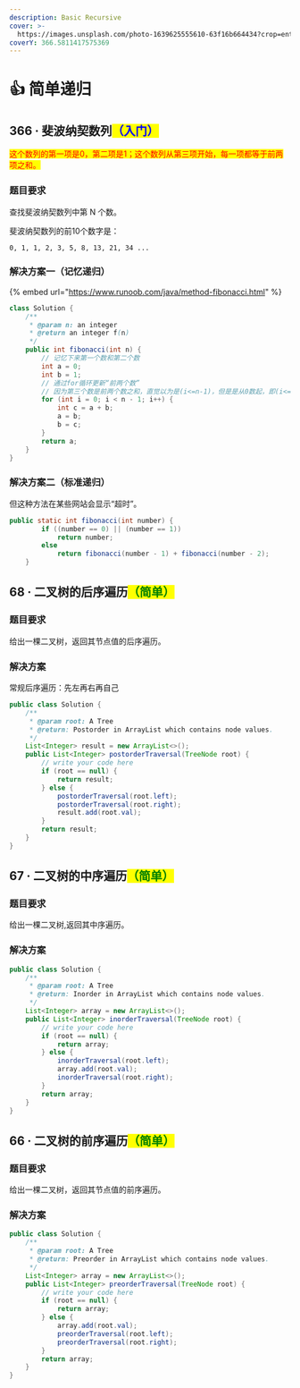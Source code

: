 ```yaml
---
description: Basic Recursive
cover: >-
  https://images.unsplash.com/photo-1639625555610-63f16b664434?crop=entropy&cs=srgb&fm=jpg&ixid=MnwxOTcwMjR8MHwxfHJhbmRvbXx8fHx8fHx8fDE2NDE4NzI2ODE&ixlib=rb-1.2.1&q=85
coverY: 366.5811417575369
---
```


# 👍 简单递归

## 366 · 斐波纳契数列<mark style="color:blue;">（入门）</mark>

<mark style="color:red;">这个数列的第一项是0，第二项是1；这个数列从第三项开始，每一项都等于前两项之和。</mark>

### 题目要求

查找斐波纳契数列中第 N 个数。

斐波纳契数列的前10个数字是：

`0, 1, 1, 2, 3, 5, 8, 13, 21, 34 ...`

### 解决方案一（记忆递归）

{% embed url="https://www.runoob.com/java/method-fibonacci.html" %}

```java
class Solution {
    /**
     * @param n: an integer
     * @return an integer f(n)
     */
    public int fibonacci(int n) {
        // 记忆下来第一个数和第二个数
        int a = 0;
        int b = 1;
        // 通过for循环更新“前两个数”
        // 因为第三个数是前两个数之和，直觉以为是(i<=n-1)，但是是从0数起，即(i<=n-2 或 i<n-1)
        for (int i = 0; i < n - 1; i++) {
            int c = a + b;
            a = b;
            b = c;
        }
        return a;
    }
}
```

### 解决方案二（标准递归）

但这种方法在某些网站会显示“超时”。

```java
public static int fibonacci(int number) {
        if ((number == 0) || (number == 1))
            return number;
        else
            return fibonacci(number - 1) + fibonacci(number - 2);
    }
```

## 68 · 二叉树的后序遍历<mark style="color:green;">（简单）</mark>

### 题目要求

给出一棵二叉树，返回其节点值的后序遍历。

### 解决方案

常规后序遍历：先左再右再自己

```java
public class Solution {
    /**
     * @param root: A Tree
     * @return: Postorder in ArrayList which contains node values.
     */
    List<Integer> result = new ArrayList<>();
    public List<Integer> postorderTraversal(TreeNode root) {
        // write your code here
        if (root == null) {
            return result;
        } else {
            postorderTraversal(root.left);
            postorderTraversal(root.right);
            result.add(root.val);
        }
        return result;
    }
}
```

## 67 · 二叉树的中序遍历<mark style="color:green;">（简单）</mark>

### 题目要求

给出一棵二叉树,返回其中序遍历。

### 解决方案

```java
public class Solution {
    /**
     * @param root: A Tree
     * @return: Inorder in ArrayList which contains node values.
     */
    List<Integer> array = new ArrayList<>();
    public List<Integer> inorderTraversal(TreeNode root) {
        // write your code here
        if (root == null) {
            return array;
        } else {
            inorderTraversal(root.left);
            array.add(root.val);
            inorderTraversal(root.right);
        }
        return array;
    }
}
```

## 66 · 二叉树的前序遍历<mark style="color:green;">（简单）</mark>

### 题目要求

给出一棵二叉树，返回其节点值的前序遍历。

### 解决方案

```java
public class Solution {
    /**
     * @param root: A Tree
     * @return: Preorder in ArrayList which contains node values.
     */
    List<Integer> array = new ArrayList<>();
    public List<Integer> preorderTraversal(TreeNode root) {
        // write your code here
        if (root == null) {
            return array;
        } else {
            array.add(root.val);
            preorderTraversal(root.left);
            preorderTraversal(root.right);
        }
        return array;
    }
}
```



